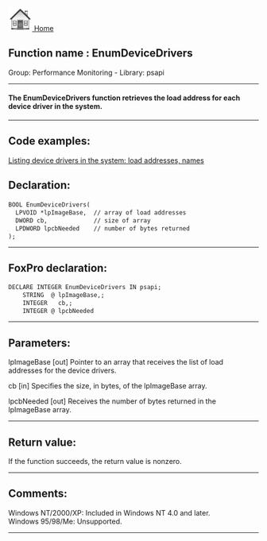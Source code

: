[<img src="../../images/home.png"> Home ](https://github.com/VFPX/Win32API)  

## Function name : EnumDeviceDrivers
Group: Performance Monitoring - Library: psapi    
***  


#### The EnumDeviceDrivers function retrieves the load address for each device driver in the system.
***  


## Code examples:
[Listing device drivers in the system: load addresses, names](../../samples/sample_174.md)  

## Declaration:
```foxpro  
BOOL EnumDeviceDrivers(
  LPVOID *lpImageBase,  // array of load addresses
  DWORD cb,             // size of array
  LPDWORD lpcbNeeded    // number of bytes returned
);  
```  
***  


## FoxPro declaration:
```foxpro  
DECLARE INTEGER EnumDeviceDrivers IN psapi;
	STRING  @ lpImageBase,;
	INTEGER   cb,;
	INTEGER @ lpcbNeeded  
```  
***  


## Parameters:
lpImageBase 
[out] Pointer to an array that receives the list of load addresses for the device drivers. 

cb 
[in] Specifies the size, in bytes, of the lpImageBase array. 

lpcbNeeded 
[out] Receives the number of bytes returned in the lpImageBase array.   
***  


## Return value:
If the function succeeds, the return value is nonzero.  
***  


## Comments:
Windows NT/2000/XP: Included in Windows NT 4.0 and later.  
Windows 95/98/Me: Unsupported.  
  
***  


